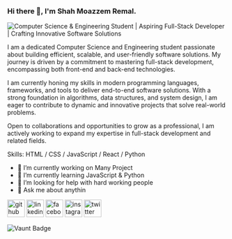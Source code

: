 ### Hi there 👋, I'm Shah Moazzem Remal.
![Computer Science & Engineering Student | Aspiring Full-Stack Developer | Crafting Innovative Software Solutions](https://media.licdn.com/dms/image/v2/D4E16AQExzGoynPD43w/profile-displaybackgroundimage-shrink_350_1400/profile-displaybackgroundimage-shrink_350_1400/0/1723215732612?e=1738800000&v=beta&t=ziJvdCrb_nrb5UPJMiuE2ecceDzn-ILykKQvRPkVYQA)

I am a dedicated Computer Science and Engineering student passionate about building efficient, scalable, and user-friendly software solutions. My journey is driven by a commitment to mastering full-stack development, encompassing both front-end and back-end technologies.

I am currently honing my skills in modern programming languages, frameworks, and tools to deliver end-to-end software solutions. With a strong foundation in algorithms, data structures, and system design, I am eager to contribute to dynamic and innovative projects that solve real-world problems.

Open to collaborations and opportunities to grow as a professional, I am actively working to expand my expertise in full-stack development and related fields.

Skills: HTML / CSS / JavaScript / React / Python 

- 🔭 I’m currently working on Many Project 
- 🌱 I’m currently learning JavaScript & Python 
- 🤔 I’m looking for help with hard working people 
- 💬 Ask me about anythin 


[<img src='https://cdn.jsdelivr.net/npm/simple-icons@3.0.1/icons/github.svg' alt='github' height='40'>](https://github.com/sm-remal)  [<img src='https://cdn.jsdelivr.net/npm/simple-icons@3.0.1/icons/linkedin.svg' alt='linkedin' height='40'>](https://www.linkedin.com/in/sm-remal/)  [<img src='https://cdn.jsdelivr.net/npm/simple-icons@3.0.1/icons/facebook.svg' alt='facebook' height='40'>](https://www.facebook.com/shahmoazzem.remal)  [<img src='https://cdn.jsdelivr.net/npm/simple-icons@3.0.1/icons/instagram.svg' alt='instagram' height='40'>](https://www.instagram.com/sm.remal/)  [<img src='https://cdn.jsdelivr.net/npm/simple-icons@3.0.1/icons/twitter.svg' alt='twitter' height='40'>](https://twitter.com/sm_remal)  

![Vaunt Badge](https://api.vaunt.dev/v1/github/entities/sm-remal/contributions?format=svg&private=false)  



